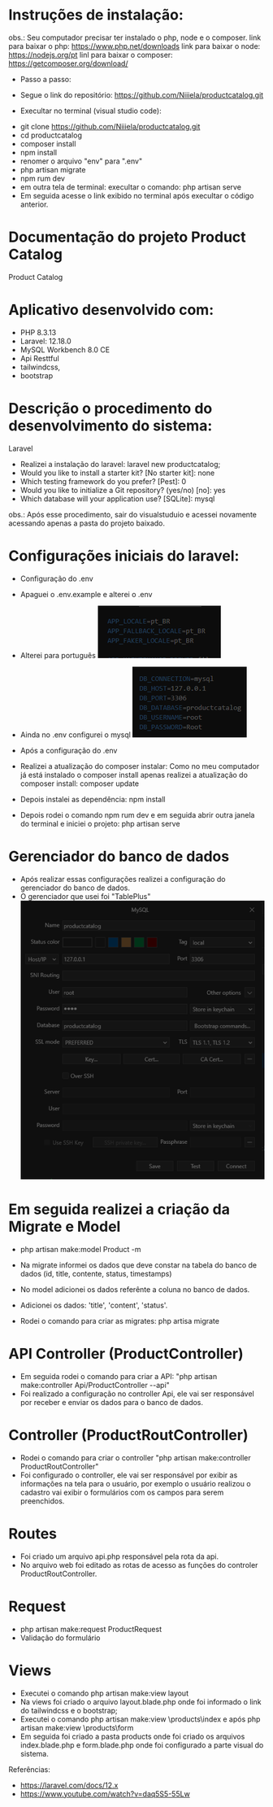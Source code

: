 # Instruções de instalação:

obs.: Seu computador precisar ter instalado o php, node e o composer.
link para baixar o php: https://www.php.net/downloads
link para baixar o node: https://nodejs.org/pt
linl para baixar o composer: https://getcomposer.org/download/

- Passo a passo:

- Segue o link do repositório: https://github.com/Niiiela/productcatalog.git
- Execultar no terminal (visual studio code): 
* git clone https://github.com/Niiiela/productcatalog.git
* cd productcatalog
* composer install
* npm install 
* renomer o arquivo "env" para ".env"
* php artisan migrate
* npm rum dev
* em outra tela de terminal: execultar o comando: php artisan serve
* Em seguida acesse o link exibido no terminal após execultar o código anterior.





# Documentação do projeto Product Catalog
Product Catalog

# Aplicativo desenvolvido com:
- PHP 8.3.13
- Laravel: 12.18.0
- MySQL Workbench 8.0 CE
- Api Resttful
- tailwindcss,
- bootstrap

# Descrição o procedimento do desenvolvimento do sistema:
Laravel
- Realizei a instalação do laravel: laravel new productcatalog;
- Would you like to install a starter kit? [No starter kit]: none
-  Which testing framework do you prefer? [Pest]: 0
- Would you like to initialize a Git repository? (yes/no) [no]: yes
- Which database will your application use? [SQLite]: mysql

obs.: Após esse procedimento, sair do visualstuduio e  acessei novamente acessando apenas a pasta do projeto baixado. 

# Configurações iniciais do laravel:
- Configuração do .env
- Apaguei o .env.example e alterei o .env
- Alterei para português
![alt text](image.png)
- Ainda no .env configurei o mysql
![alt text](image-1.png)

- Após a configuração do .env
- Realizei a atualização do composer instalar: Como no meu computador já está instalado o composer install apenas realizei a atualização do composer install: composer update
- Depois instalei as dependência: npm install
- Depois rodei o comando npm rum dev  e em seguida abrir outra janela do terminal e iniciei o projeto: php artisan serve


# Gerenciador do banco de dados
- Após realizar essas configurações realizei a configuração do gerenciador do banco de dados.
- O gerenciador que usei foi "TablePlus"
![alt text](image-2.png)

# Em seguida realizei a criação da Migrate e Model
- php artisan make:model Product -m
- Na migrate informei os dados que deve constar na tabela do banco de dados (id, title, contente, status, timestamps)

- No model adicionei os dados referênte a coluna no banco de dados.
- Adicionei os dados: 'title', 'content', 'status'.
- Rodei o comando para criar as migrates: php artisa migrate

#  API Controller (ProductController)
- Em seguida rodei o comando para criar a API: "php artisan make:controller Api/ProductController --api" 
- Foi realizado a configuração no controller Api, ele vai ser responsável por receber e enviar os dados para o banco de dados.

# Controller (ProductRoutController)
- Rodei o comando para criar o controller "php artisan make:controller ProductRoutController"
- Foi configurado  o controller, ele vai ser responsável por exibir as informações na tela para o usuário, por exemplo o usuário realizou o cadastro vai exibir o formulários com os campos para serem preenchidos.

# Routes
- Foi criado um arquivo api.php responsável pela rota da api. 
- No arquivo web foi editado as rotas de acesso as funções do controler ProductRoutController.

# Request
- php artisan make:request ProductRequest
- Validação do formulário

# Views
- Executei o comando php artisan make:view layout 
- Na views foi criado o arquivo layout.blade.php onde foi informado o link do tailwindcss e o bootstrap;
- Executei o comando php artisan make:view \products\index e após php artisan make:view \products\form
- Em seguida foi criado a pasta products onde foi criado os arquivos index.blade.php e form.blade.php onde foi configurado a parte visual do sistema.





Referências:
- https://laravel.com/docs/12.x
- https://www.youtube.com/watch?v=daq5S5-55Lw

